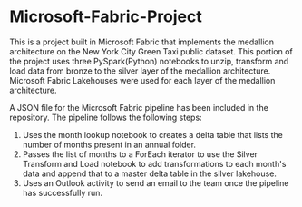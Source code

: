 # Microsoft-Fabric-Project
This is a project built in Microsoft Fabric that implements the medallion architecture on the New York City Green Taxi public dataset. This portion of the project uses three PySpark(Python) notebooks to unzip, transform and load data from bronze to the silver layer of the medallion architecture. Microsoft Fabric Lakehouses were used for each layer of the medallion architecture.

A JSON file for the Microsoft Fabric pipeline has been included in the repository. The pipeline follows the following steps:
1. Uses the month lookup notebook to creates a delta table that lists the number of months present in an annual folder.
2. Passes the list of months to a ForEach iterator to use the Silver Transform and Load notebook to add transformations to each month's data and append that to a master delta table in the silver lakehouse.
3. Uses an Outlook activity to send an email to the team once the pipeline has successfully run. 
